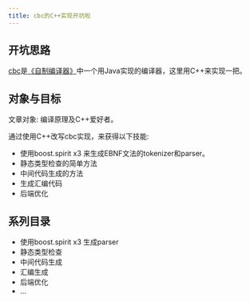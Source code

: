 ```yaml
---
title: cbc的C++实现开坑啦
---
```


## 开坑思路
[cbc](https://github.com/aamine/cbc)是[《自制编译器》](https://book.douban.com/subject/26806041/)中一个用Java实现的编译器，这里用C++来实现一把。

## 对象与目标
文章对象: 编译原理及C++爱好者。

通过使用C++改写cbc实现，来获得以下技能:
- 使用boost.spirit x3 来生成EBNF文法的tokenizer和parser。
- 静态类型检查的简单方法
- 中间代码生成的方法
- 生成汇编代码
- 后端优化

## 系列目录

- 使用boost.spirit x3 生成parser
- 静态类型检查
- 中间代码生成
- 汇编生成
- 后端优化
- ...

